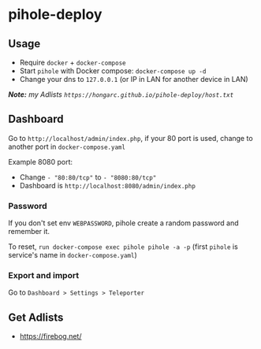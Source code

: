 # pihole-deploy

## Usage
 - Require `docker` + `docker-compose`
 - Start `pihole` with Docker compose: `docker-compose up -d`
 - Change your dns to `127.0.0.1` (or IP in LAN for another device in LAN)

*__Note:__ my Adlists `https://hongarc.github.io/pihole-deploy/host.txt`*

## Dashboard

Go to `http://localhost/admin/index.php`, if your 80 port is used, change to another port in `docker-compose.yaml`

Example 8080 port:

 - Change `- "80:80/tcp"` to `- "8080:80/tcp"`
 - Dashboard is `http://localhost:8080/admin/index.php`

### Password

If you don't set env `WEBPASSWORD`, pihole create a random password and remember it.

To reset, `run docker-compose exec pihole pihole -a -p` (first `pihole` is service's name in `docker-compose.yaml`)

### Export and import

Go to `Dashboard > Settings > Teleporter`

## Get Adlists

 - https://firebog.net/
